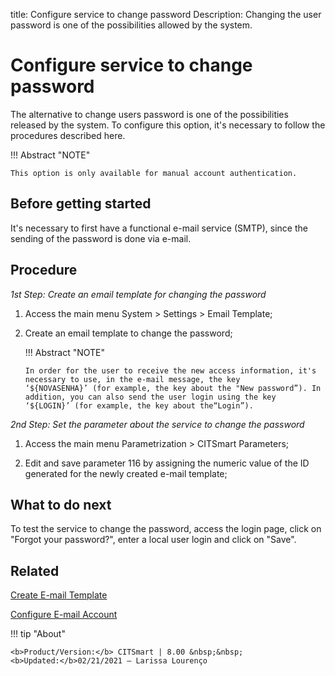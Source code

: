 title: Configure service to change password
Description: Changing the user password is one of the possibilities allowed by the system.  
# Configure service to change password

The alternative to change users password is one of the possibilities released by the system. To configure this option, it's necessary to follow the procedures described here.

!!! Abstract "NOTE"

    This option is only available for manual account authentication.

Before getting started
----------------

It's necessary to first have a functional e-mail service (SMTP), since the sending of the password is done via e-mail.

Procedure
------------

*1st Step: Create an email template for changing the password*

1.  Access the main menu System \> Settings \> Email Template;

2.  Create an email template to change the password;

    !!! Abstract "NOTE"

        In order for the user to receive the new access information, it's necessary to use, in the e-mail message, the key                      ‘${NOVASENHA}’ (for example, the key about the "New password”). In addition, you can also send the user login using the key              ‘${LOGIN}’ (for example, the key about the“Login”). 
        

*2nd Step: Set the parameter about the service to change the password*

1.  Access the main menu Parametrization \> CITSmart Parameters;

2.  Edit and save parameter 116 by assigning the numeric value of the ID generated for the newly created e-mail template;

What to do next
------------------

To test the service to change the password, access the login page, click on "Forgot your password?", enter a local user login and click on "Save".

## Related

[Create E-mail Template][1]

[Configure E-mail Account][2]

!!! tip "About"

    <b>Product/Version:</b> CITSmart | 8.00 &nbsp;&nbsp;
    <b>Updated:</b>02/21/2021 – Larissa Lourenço

[1]:/en-us/citsmart-platform-8/platform-administration/email-settings/email-templates-configure-email-template.html
[2]:/en-us/citsmart-platform-8/platform-administration/email-settings/configuration.html
